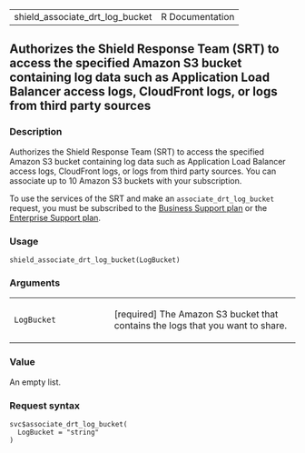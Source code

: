 <table style="width: 100%;">
<tbody>
<tr class="odd">
<td>shield_associate_drt_log_bucket</td>
<td style="text-align: right;">R Documentation</td>
</tr>
</tbody>
</table>

## Authorizes the Shield Response Team (SRT) to access the specified Amazon S3 bucket containing log data such as Application Load Balancer access logs, CloudFront logs, or logs from third party sources

### Description

Authorizes the Shield Response Team (SRT) to access the specified Amazon
S3 bucket containing log data such as Application Load Balancer access
logs, CloudFront logs, or logs from third party sources. You can
associate up to 10 Amazon S3 buckets with your subscription.

To use the services of the SRT and make an `associate_drt_log_bucket`
request, you must be subscribed to the [Business Support
plan](https://aws.amazon.com/premiumsupport/plans/business/) or the
[Enterprise Support
plan](https://aws.amazon.com/premiumsupport/plans/enterprise/).

### Usage

    shield_associate_drt_log_bucket(LogBucket)

### Arguments

<table>
<colgroup>
<col style="width: 35%" />
<col style="width: 65%" />
</colgroup>
<tbody>
<tr class="odd">
<td><code
id="shield_associate_drt_log_bucket_:_LogBucket">LogBucket</code></td>
<td><p>[required] The Amazon S3 bucket that contains the logs that you
want to share.</p></td>
</tr>
</tbody>
</table>

### Value

An empty list.

### Request syntax

    svc$associate_drt_log_bucket(
      LogBucket = "string"
    )
